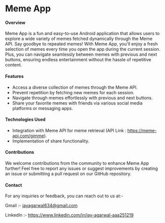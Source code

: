<h1>Meme App</h1>

#### Overview
Meme App is a fun and easy-to-use Android application that allows users to explore a wide variety of memes fetched dynamically through the Meme API. Say goodbye to repeated memes! With Meme App, you'll enjoy a fresh selection of memes every time you open the app during the current session. Plus, you can navigate seamlessly between memes with previous and next buttons, ensuring endless entertainment without the hassle of repetitive content.

#### Features
- Access a diverse collection of memes through the Meme API.
- Prevent repetition by fetching new memes for each session.
- Navigate through memes effortlessly with previous and next buttons.
- Share your favorite memes with friends via various social media platforms or messaging apps.

#### Technologies Used
- Integration with Meme API for meme retrieval (API Link : https://meme-api.com/gimme). 
- Implementation of share functionality.

#### Contributions
We welcome contributions from the community to enhance Meme App further! Feel free to report any issues or suggest improvements by creating an issue or submitting a pull request on our GitHub repository.

#### Contact
For any inquiries or feedback, you can reach out to us at:-

Gmail :- jayagarwal634@gmail.com

LinkedIn :- https://www.linkedin.com/in/jay-agarwal-aaa251219
